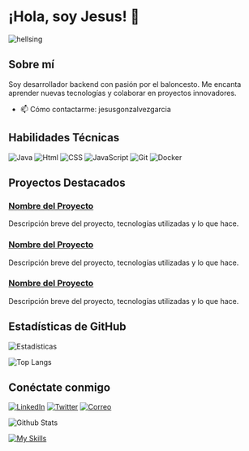 # ¡Hola, soy Jesus! 👋



![hellsing](https://github.com/user-attachments/assets/e1193f39-016a-451c-83f9-34aa3204ba61)


## Sobre mí

Soy desarrollador backend con pasión por el baloncesto. Me encanta aprender nuevas tecnologías y colaborar en proyectos innovadores.



 
- 📫 Cómo contactarme: jesusgonzalvezgarcia


## Habilidades Técnicas

![Java](https://img.shields.io/badge/-JavaScript-F7DF1E?style=flat&logo=javascript&logoColor=black)
![Html](https://img.shields.io/badge/-Python-3776AB?style=flat&logo=python&logoColor=white)
![CSS](https://img.shields.io/badge/-React-61DAFB?style=flat&logo=react&logoColor=black)
![JavaScript](https://img.shields.io/badge/-Node.js-339933?style=flat&logo=node.js&logoColor=white)
![Git](https://img.shields.io/badge/-Git-F05032?style=flat&logo=git&logoColor=white)
![Docker](https://img.shields.io/badge/-Docker-2496ED?style=flat&logo=docker&logoColor=white)

## Proyectos Destacados

### [Nombre del Proyecto](URL_DEL_PROYECTO)
Descripción breve del proyecto, tecnologías utilizadas y lo que hace. 

### [Nombre del Proyecto](URL_DEL_PROYECTO)
Descripción breve del proyecto, tecnologías utilizadas y lo que hace.

### [Nombre del Proyecto](URL_DEL_PROYECTO)
Descripción breve del proyecto, tecnologías utilizadas y lo que hace.

## Estadísticas de GitHub

![Estadísticas](https://github-readme-stats.vercel.app/api?username=TU_USUARIO&show_icons=true&theme=tokyonight)

![Top Langs](https://github-readme-stats.vercel.app/api/top-langs/?username=TU_USUARIO&layout=compact&theme=tokyonight)

## Conéctate conmigo

[![LinkedIn](https://img.shields.io/badge/-LinkedIn-0077B5?style=flat&logo=linkedin&logoColor=white)](TU_LINKEDIN)
[![Twitter](https://img.shields.io/badge/-Twitter-1DA1F2?style=flat&logo=twitter&logoColor=white)](TU_TWITTER)
[![Correo](https://img.shields.io/badge/-Email-D14836?style=flat&logo=gmail&logoColor=white)](mailto:TU_CORREO_ELECTRÓNICO)


![Github Stats](https://github-readme-stats.vercel.app/api?username=xjesusbb&count_private=true&show_icons=true&theme=radical)



[![My Skills](https://skillicons.dev/icons?i=java,html,css,js)](https://skillicons.dev)
